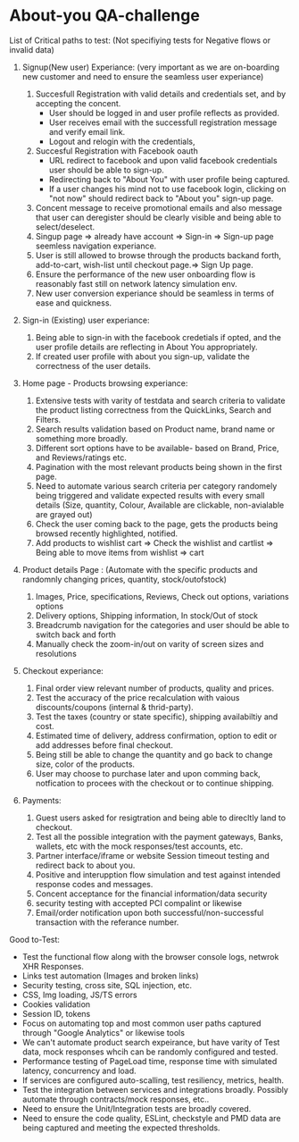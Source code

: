 # About-you QA-challenge

List of Critical paths to test: (Not specifiying tests for Negative flows or invalid data)

1. Signup(New user) Experiance: (very important as we are on-boarding new customer and need to ensure the seamless user experiance)
    1. Succesfull Registration with valid details and credentials set, and by accepting the concent.
        * User should be logged in and user profile reflects as provided.
        * User receives email with the successfull registration message and verify email link.
        * Logout and relogin with the credentials, 
    2. Succesful Registration with Facebook oauth 
        * URL redirect to facebook and upon valid facebook credentials user should be able to sign-up.
        * Redirecting back to "About You" with user profile being captured.
        * If a user changes his mind not to use facebook login, clicking on "not now" should redirect back to "About you" sign-up page.
    3. Concent message to receive promotional emails and also message that user can deregister should be clearly visible and being able to select/deselect.
    4. Singup page => already have account => Sign-in => Sign-up page seemless navigation experiance.
    5. User is still allowed to browse through the products backand forth, add-to-cart, wish-list until checkout page.=> Sign Up page. 
    6. Ensure the performance of the new user onboarding flow is reasonably fast still on network latency simulation env. 
    7. New user conversion experiance should be seamless in terms of ease and quickness.
    
2. Sign-in (Existing) user experiance:
    1.  Being able to sign-in with the facebook credetials if opted, and the user profile details are reflecting in About You appropriately.
    2.  If created user profile with about you sign-up, validate the correctness of the user details.
    
3. Home page - Products browsing experiance:
    1.  Extensive tests with varity of testdata and search criteria to validate the product listing correctness from the QuickLinks, Search and Filters.
    2.  Search results validation based on Product name, brand name or something more broadly.
    3.  Different sort options have to be available- based on Brand, Price, and Reviews/ratings etc.
    4.  Pagination with the most relevant products being shown in the first page.
    5.  Need to automate various search criteria per category randomely being triggered and validate expected results with every small details (Size, quantity, Colour, Available are clickable, non-avialable are grayed out)
    6.  Check the user coming back to the page, gets the products being browsed recently highlighted, notified.
    7.  Add products to wishlist cart => Check the wishlist and cartlist => Being able to move items from wishlist => cart
    
4. Product details Page : (Automate with the specific products and randomnly changing prices, quantity, stock/outofstock)
    1. Images, Price, specifications, Reviews, Check out options, variations options
    2. Delivery options, Shipping information, In stock/Out of stock
    3. Breadcrumb navigation for the categories and user should be able to switch back and forth
    4. Manually check the zoom-in/out on varity of screen sizes and resolutions
    
5. Checkout experiance:
    1.  Final order view relevant number of products, quality and prices.
    2.  Test the accuracy of the price recalculation with vaious discounts/coupons (internal & thrid-party).
    3.  Test the taxes (country or state specific), shipping availabiltiy and cost.
    4.  Estimated time of delivery, address confirmation, option to edit or add addresses before final checkout.
    5.  Being still be able to change the quantity and go back to change size, color of the products.
    6.  User may choose to purchase later and upon comming back, notfication to procees with the checkout or to continue shipping.

6. Payments:
    1.  Guest users asked for resigtration and being able to direcltly land to checkout.
    2.  Test all the possible integration with the payment gateways, Banks, wallets, etc with the mock responses/test accounts, etc.
    2.  Partner interface/iframe or website Session timeout testing and redirect back to about you.
    3.  Positive and interupption flow simulation and test against intended response codes and messages.
    4.  Concent acceptance for the financial information/data security
    5.  security testing with accepted PCI compalint or likewise
    6.  Email/order notification upon both successful/non-successful transaction with the referance number.


Good to-Test:
 - Test the functional flow along with the browser console logs, netwrok XHR Responses.
 - Links test automation (Images and broken links)
 - Security testing, cross site, SQL injection, etc.
 - CSS, Img loading, JS/TS errors
 - Cookies validation
 - Session ID, tokens
 - Focus on automating top and most common user paths captured through "Google Analytics" or likewise tools
 - We can't automate product search expeirance, but have varity of Test data, mock responses whcih can be randomly configured and tested. 
 - Performance testing of PageLoad time, response time with simulated latency, concurrency and load.
 - If services are configured auto-scalling, test resiliency, metrics, health.
 - Test the integration between services and integrations broadly. Possibly automate through contracts/mock responses, etc..
 - Need to ensure the Unit/Integration tests are broadly covered.
 - Need to ensure the code quality, ESLint, checkstyle and PMD data are being captured and meeting the expected thresholds.